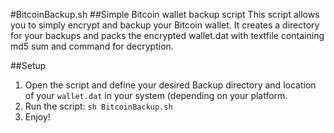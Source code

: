 #BitcoinBackup.sh
##Simple Bitcoin wallet backup script
This script allows you to simply encrypt and backup your Bitcoin wallet. It creates a directory for your backups and packs the encrypted wallet.dat with textfile containing md5 sum and command for decryption.

##Setup
1. Open the script and define your desired Backup directory and location of your `wallet.dat` in your system (depending on your platform.
2. Run the script: `sh BitcoinBackup.sh`
3. Enjoy!
